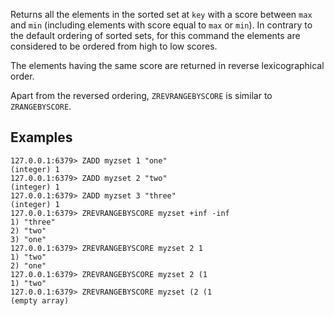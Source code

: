 Returns all the elements in the sorted set at `key` with a score between `max`
and `min` (including elements with score equal to `max` or `min`).
In contrary to the default ordering of sorted sets, for this command the
elements are considered to be ordered from high to low scores.

The elements having the same score are returned in reverse lexicographical
order.

Apart from the reversed ordering, `ZREVRANGEBYSCORE` is similar to
`ZRANGEBYSCORE`.

## Examples

```
127.0.0.1:6379> ZADD myzset 1 "one"
(integer) 1
127.0.0.1:6379> ZADD myzset 2 "two"
(integer) 1
127.0.0.1:6379> ZADD myzset 3 "three"
(integer) 1
127.0.0.1:6379> ZREVRANGEBYSCORE myzset +inf -inf
1) "three"
2) "two"
3) "one"
127.0.0.1:6379> ZREVRANGEBYSCORE myzset 2 1
1) "two"
2) "one"
127.0.0.1:6379> ZREVRANGEBYSCORE myzset 2 (1
1) "two"
127.0.0.1:6379> ZREVRANGEBYSCORE myzset (2 (1
(empty array)
```

